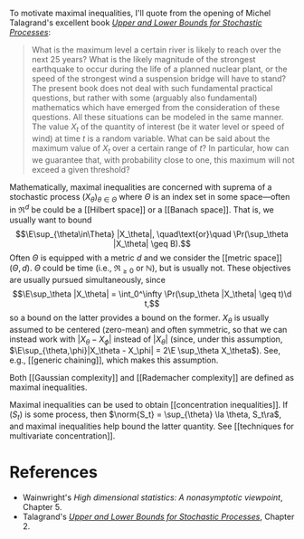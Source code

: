 
To motivate maximal inequalities, I'll quote from the opening of Michel Talagrand's excellent book [_Upper and Lower Bounds for Stochastic Processes_](https://link.springer.com/book/10.1007/978-3-642-54075-2): 

> What is the maximum level a certain river is likely to reach over the next 25 years? What is the likely magnitude of the strongest earthquake to occur during the life of a planned nuclear plant, or the speed of the strongest wind a suspension bridge will have to stand? The present book does not deal with such fundamental practical questions, but rather with some (arguably also fundamental) mathematics which have emerged from the consideration of these questions. All these situations can be modeled in the same manner. The value $X_t$ of the quantity of interest (be it water level or speed of wind) at time $t$ is a random variable. What can be said about the maximum value of $X_t$ over a certain range of $t$? In particular, how can we guarantee that, with probability close to one, this maximum will not exceed a given threshold?

Mathematically, maximal inequalities are concerned with suprema of a stochastic process $(X_\theta)_{\theta\in \Theta}$ where $\Theta$ is an index set in some space—often in $\Re^d$ be could be a [[Hilbert space]] or a [[Banach space]].  That is, we usually want to bound $$\E\sup_{\theta\in\Theta} |X_\theta|, \quad\text{or}\quad \Pr(\sup_\theta |X_\theta| \geq B).$$Often $\Theta$ is equipped with a metric $d$ and we consider the [[metric space]] $(\Theta, d)$. $\Theta$ could be time (i.e., $\Re_{\geq0}$ or $\mathbb N$), but is usually not. These objectives are usually pursued simultaneously, since 
$$\E\sup_\theta |X_\theta| = \int_0^\infty \Pr(\sup_\theta |X_\theta| \geq t)\d t,$$
so a bound on the latter provides a bound on the former. $X_\theta$ is usually assumed to be centered (zero-mean) and often symmetric, so that we can instead work with $|X_\theta - X_\phi|$ instead of $|X_\theta|$ (since, under this assumption, $\E\sup_{\theta,\phi}|X_\theta - X_\phi| = 2\E \sup_\theta X_\theta$). See, e.g., [[generic chaining]], which makes this assumption.    


Both [[Gaussian complexity]] and [[Rademacher complexity]] are defined as maximal inequalities. 

Maximal inequalities can be used to obtain [[concentration inequalities]]. If $(S_t)$ is some process, then $\norm{S_t} = \sup_{\theta} \la \theta, S_t\ra$, and maximal inequalities help bound the latter quantity. See [[techniques for multivariate concentration]]. 


# References 
- Wainwright's _High dimensional statistics: A nonasymptotic viewpoint_, Chapter 5. 
- Talagrand's [_Upper and Lower Bounds for Stochastic Processes_](https://link.springer.com/book/10.1007/978-3-642-54075-2), Chapter 2. 

